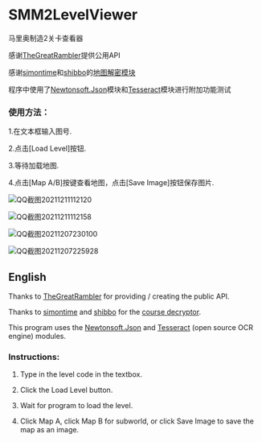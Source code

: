# SMM2LevelViewer

马里奥制造2关卡查看器

感谢[TheGreatRambler](https://github.com/TheGreatRambler)提供公用API

感谢[simontime](https://github.com/simontime)和[shibbo](https://github.com/shibbo)的[地图解密模块](https://github.com/simontime/SMM2CourseDecryptor)

程序中使用了[Newtonsoft.Json](https://www.newtonsoft.com/json)模块和[Tesseract](https://github.com/tesseract-ocr/tesseract)模块进行附加功能测试

### 使用方法：

1.在文本框输入图号.

2.点击[Load Level]按钮.

3.等待加载地图.

4.点击[Map A/B]按键查看地图，点击[Save Image]按钮保存图片.

![QQ截图20211211112120](https://user-images.githubusercontent.com/20100838/145671934-b4d6f2e5-6e12-49d6-a793-984fbd16ad12.jpg)

![QQ截图20211211112158](https://user-images.githubusercontent.com/20100838/145671936-6994d302-0cf4-4307-8066-2ac8a0090693.jpg)

![QQ截图20211207230100](https://user-images.githubusercontent.com/20100838/145671941-15b4b5fb-b5dd-4040-8c44-965a58c76a8f.jpg)

![QQ截图20211207225928](https://user-images.githubusercontent.com/20100838/145671944-a039ddfa-63af-465d-9c9a-81353971fd92.jpg)

## English

Thanks to [TheGreatRambler](https://github.com/TheGreatRambler) for providing / creating the public API.

Thanks to [simontime](https://github.com/simontime) and [shibbo](https://github.com/shibbo) for the [course decryptor](https://github.com/simontime/SMM2CourseDecryptor).

This program uses the [Newtonsoft.Json](https://www.newtonsoft.com/json) and [Tesseract](https://github.com/tesseract-ocr/tesseract) (open source OCR engine) modules.

### Instructions:

1. Type in the level code in the textbox. 

2. Click the Load Level button.

3. Wait for program to load the level.

4. Click Map A, click Map B for subworld, or click Save Image to save the map as an image.
